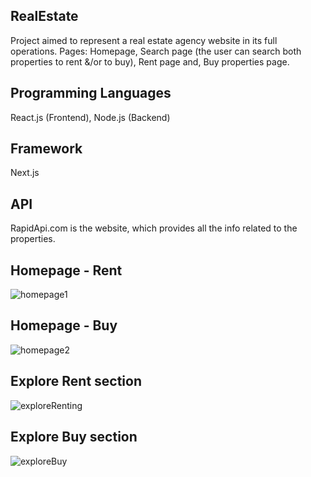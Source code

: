 ## RealEstate

Project aimed to represent a real estate agency website in its full operations.
Pages: Homepage, Search page (the user can search both properties to rent &/or to buy), Rent page and, Buy properties page.

## Programming Languages

React.js (Frontend), Node.js (Backend)

## Framework

Next.js

## API

RapidApi.com is the website, which provides all the info related  to the properties.

## Homepage - Rent
![homepage1](https://user-images.githubusercontent.com/91989821/152847016-098626c8-1621-443c-a804-0eef6adabc09.png)

## Homepage - Buy
![homepage2](https://user-images.githubusercontent.com/91989821/152847098-f4181770-e92c-4088-aed9-b8fb4f63afa1.png)

## Explore Rent section

![exploreRenting](https://user-images.githubusercontent.com/91989821/152847220-bf90684e-71c4-4c9b-afbd-1ec5669ac634.png)

## Explore Buy section 

![exploreBuy](https://user-images.githubusercontent.com/91989821/152847309-41750db4-2997-41a5-8640-90eec34df44f.png)
